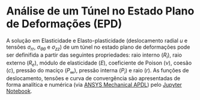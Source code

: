 # Análise de um Túnel no Estado Plano de Deformações (EPD)

A solução em Elasticidade e Elasto-plasticidade (deslocamento radial $u$ e tensões $\sigma_{rr}$, $\sigma_{\theta\theta}$ e $\sigma_{zz}$) de um túnel no estado plano de deformações pode ser definifida a partir das seguintes propriedades: raio interno ($R_i$), raio externo ($R_e$), módulo de elasticidade ($E$), coeficiente de Poison ($\nu$), coesão ($c$), pressão do maciço ($P_\infty$), pressão  interna ($P_i$) e raio ($r$). As funções de deslocamento, tensões e curva de convergência são apresentadas de forma analítica e numérica (via [ANSYS Mechanical APDL](https://github.com/danielekauctz/Tunel_EPD/blob/5860ce75bd0781a018eb8d966e55c625c7ffb1ae/Script_APDL_Ansys.txt)) pelo [Jupyter Notebook](https://github.com/danielekauctz](https://nbviewer.org/github/danielekauctz/Tunel_EPD/blob/5860ce75bd0781a018eb8d966e55c625c7ffb1ae/T%C3%BAnel%20EPD.ipynb)https://nbviewer.org/github/danielekauctz/Tunel_EPD/blob/5860ce75bd0781a018eb8d966e55c625c7ffb1ae/T%C3%BAnel%20EPD.ipynb).
